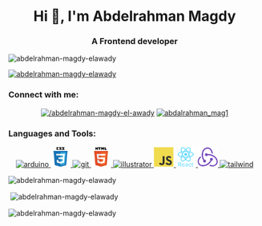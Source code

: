 <h1 align="center">Hi 👋, I'm Abdelrahman Magdy</h1>
<h3 align="center">A Frontend developer</h3>

<p align="left"> <img src="https://komarev.com/ghpvc/?username=abdelrahman-magdy-elawady&label=Profile%20views&color=0e75b6&style=flat" alt="abdelrahman-magdy-elawady" /> </p>

<p align="left"> <a href="https://github.com/ryo-ma/github-profile-trophy"><img src="https://github-profile-trophy.vercel.app/?username=abdelrahman-magdy-elawady" alt="abdelrahman-magdy-elawady" /></a> </p>

<h3 align="left">Connect with me:</h3>
<p align="center">
<a href="https://linkedin.com/in//abdelrahman-magdy-el-awady" target="blank"><img align="center" src="https://raw.githubusercontent.com/rahuldkjain/github-profile-readme-generator/master/src/images/icons/Social/linked-in-alt.svg" alt="/abdelrahman-magdy-el-awady" height="30" width="40" /></a>
<a href="https://www.hackerrank.com/abdalrahman_mag1" target="blank"><img align="center" src="https://raw.githubusercontent.com/rahuldkjain/github-profile-readme-generator/master/src/images/icons/Social/hackerrank.svg" alt="abdalrahman_mag1" height="30" width="40" /></a>
</p>

<h3 align="left">Languages and Tools:</h3>
<p align="center"> <a href="https://www.arduino.cc/" target="_blank" rel="noreferrer"> <img src="https://cdn.worldvectorlogo.com/logos/arduino-1.svg" alt="arduino" width="40" height="40"/> </a> <a href="https://www.w3schools.com/css/" target="_blank" rel="noreferrer"> <img src="https://raw.githubusercontent.com/devicons/devicon/master/icons/css3/css3-original-wordmark.svg" alt="css3" width="40" height="40"/> </a> <a href="https://git-scm.com/" target="_blank" rel="noreferrer"> <img src="https://www.vectorlogo.zone/logos/git-scm/git-scm-icon.svg" alt="git" width="40" height="40"/> </a> <a href="https://www.w3.org/html/" target="_blank" rel="noreferrer"> <img src="https://raw.githubusercontent.com/devicons/devicon/master/icons/html5/html5-original-wordmark.svg" alt="html5" width="40" height="40"/> </a> <a href="https://www.adobe.com/in/products/illustrator.html" target="_blank" rel="noreferrer"> <img src="https://www.vectorlogo.zone/logos/adobe_illustrator/adobe_illustrator-icon.svg" alt="illustrator" width="40" height="40"/> </a> <a href="https://developer.mozilla.org/en-US/docs/Web/JavaScript" target="_blank" rel="noreferrer"> <img src="https://raw.githubusercontent.com/devicons/devicon/master/icons/javascript/javascript-original.svg" alt="javascript" width="40" height="40"/> </a> <a href="https://reactjs.org/" target="_blank" rel="noreferrer"> <img src="https://raw.githubusercontent.com/devicons/devicon/master/icons/react/react-original-wordmark.svg" alt="react" width="40" height="40"/> </a> <a href="https://redux.js.org" target="_blank" rel="noreferrer"> <img src="https://raw.githubusercontent.com/devicons/devicon/master/icons/redux/redux-original.svg" alt="redux" width="40" height="40"/> </a> <a href="https://tailwindcss.com/" target="_blank" rel="noreferrer"> <img src="https://www.vectorlogo.zone/logos/tailwindcss/tailwindcss-icon.svg" alt="tailwind" width="40" height="40"/> </a> </p>

<p><img align="center" display="block" src="https://github-readme-stats.vercel.app/api/top-langs?username=abdelrahman-magdy-elawady&show_icons=true&locale=en&layout=compact" alt="abdelrahman-magdy-elawady" /></p>

<p>&nbsp;<img align="center" src="https://github-readme-stats.vercel.app/api?username=abdelrahman-magdy-elawady&show_icons=true&locale=en" alt="abdelrahman-magdy-elawady" /></p>

<p><img align="center" src="https://github-readme-streak-stats.herokuapp.com/?user=abdelrahman-magdy-elawady&" alt="abdelrahman-magdy-elawady" /></p>
